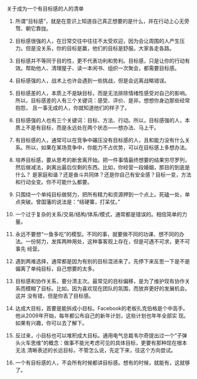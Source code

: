 关于成为一个有目标感的人的清单

1. 所谓“目标感”，就是在意识上知道自己真正想要的是什么，并在行动上心无旁骛、朝它靠拢。


2. 目标感很强的人，在日常交往中往往不太受欢迎，因为会让周围的人产生压力。但是没关系，你的目标是赢，他们的目标是舒服。大家各走各路。


3. 目标感并不等同于目的性，更不代表功利和势利。目标感，只是让你的行动有效。帮助他人、清理屋子、读一本闲书、组织一次聚会，都需要目标感。


4. 目标感强的人，战术上也许会遇到一些挑战，但是会远离战略错误。


5. 目标感差的人，本质上不是缺目标，而是无法排除情绪性感受对自己的影响。所以，目标感差的人有三个关键词：感受、评价、是非。想想你身边那些经常抱怨，
且一事无成的人，你就知道他们的样子了。


6. 目标感强的人也有三个关键词：目标、方法、行动。所以，目标感强的人，本质上不是有目标，而是永远处在两个状态——想办法、马上干。


7. 有目标感的人，通常可以在竞争中碾压没有目标感的人，且和能力没有什么关系。所以，如果在某场竞争中，你能力不占优势，可以在目标感上多想办法。


8. 培养目标感，要从思考的断舍离开始。把一件事情最终想要的结果穷尽罗列，然后做减法，剥离出最后仅剩的东西。比如，你经营一段婚姻，那目的到底是什么？
是家庭和谐？还是奋斗共同体？还是你自己有安全感？目标一变，方法和行动全变。你不可能什么都要。


9. 只围绕一个单纯目标做努力，把所有精力和资源押到一个点上。死磕一处，单点突破。曾国藩的说法是：“结硬寨，打呆仗。”


10. 一个过于复杂的关系/交易/结构/体系/模式，通常都是错误的。相信简单的力量。


11. 永远不要想“一鱼多吃”的模型。不同的事，就要做不同的功课、想不同的办法。一份努力，发挥两种用处，这种事客观上存在，但是可遇不可求，更不可事先
经营。


12. 遇到两难选择，通常都是因为有别的目标混进来了。先停下来反思一下是不是偏离了单纯目标，自己想要的太多。


13. 目标感和协作关系，要分清主次。最常见的目标偏移，是为了维护现有协作关系而模糊了目标。比如，因为喜欢现在团队的氛围，而放弃更好的发展机会。这并
没有错，但是你丢了目标感。


14. 达成大目标，首要是能拆成小目标。Facebook的老板扎克伯格是个中高手。他从2009年开始，每年都公布自己的新年计划，这些计划也年年全部实
现。如果有兴趣，你可以去了解下。


15. 反过来，小目标也可以堆积成大目标。通用电气总裁韦尔奇提出过一个“子弹头火车思维”的概念：做事不能光考虑可见的具体目标，更要有那种现在根本无法
清晰表述的长远目标，不管怎么说，先定下来，往这个方向尝试。


16. 一个有目标感的人，不会所有时候都讲目标感。想有的时候，就能有，这就够了。